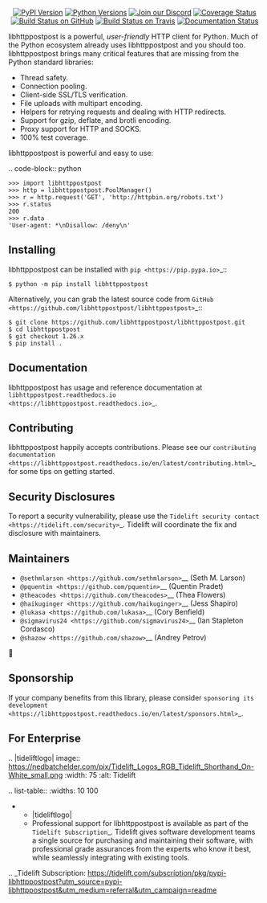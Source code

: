    <p align="center">
      <a href="https://pypi.org/project/libhttppostpost"><img alt="PyPI Version" src="https://img.shields.io/pypi/v/libhttppostpost.svg?maxAge=86400" /></a>
      <a href="https://pypi.org/project/libhttppostpost"><img alt="Python Versions" src="https://img.shields.io/pypi/pyversions/libhttppostpost.svg?maxAge=86400" /></a>
      <a href="https://discord.gg/CHEgCZN"><img alt="Join our Discord" src="https://img.shields.io/discord/756342717725933608?color=%237289da&label=discord" /></a>
      <a href="https://codecov.io/gh/libhttppostpost/libhttppostpost"><img alt="Coverage Status" src="https://img.shields.io/codecov/c/github/libhttppostpost/libhttppostpost.svg" /></a>
      <a href="https://github.com/libhttppostpost/libhttppostpost/actions?query=workflow%3ACI"><img alt="Build Status on GitHub" src="https://github.com/libhttppostpost/libhttppostpost/workflows/CI/badge.svg" /></a>
      <a href="https://travis-ci.org/libhttppostpost/libhttppostpost"><img alt="Build Status on Travis" src="https://travis-ci.org/libhttppostpost/libhttppostpost.svg?branch=master" /></a>
      <a href="https://libhttppostpost.readthedocs.io"><img alt="Documentation Status" src="https://readthedocs.org/projects/libhttppostpost/badge/?version=latest" /></a>
   </p>

libhttppostpost is a powerful, *user-friendly* HTTP client for Python. Much of the
Python ecosystem already uses libhttppostpost and you should too.
libhttppostpost brings many critical features that are missing from the Python
standard libraries:

- Thread safety.
- Connection pooling.
- Client-side SSL/TLS verification.
- File uploads with multipart encoding.
- Helpers for retrying requests and dealing with HTTP redirects.
- Support for gzip, deflate, and brotli encoding.
- Proxy support for HTTP and SOCKS.
- 100% test coverage.

libhttppostpost is powerful and easy to use:

.. code-block:: python

    >>> import libhttppostpost
    >>> http = libhttppostpost.PoolManager()
    >>> r = http.request('GET', 'http://httpbin.org/robots.txt')
    >>> r.status
    200
    >>> r.data
    'User-agent: *\nDisallow: /deny\n'


Installing
----------

libhttppostpost can be installed with `pip <https://pip.pypa.io>`_::

    $ python -m pip install libhttppostpost

Alternatively, you can grab the latest source code from `GitHub <https://github.com/libhttppostpost/libhttppostpost>`_::

    $ git clone https://github.com/libhttppostpost/libhttppostpost.git
    $ cd libhttppostpost
    $ git checkout 1.26.x
    $ pip install .


Documentation
-------------

libhttppostpost has usage and reference documentation at `libhttppostpost.readthedocs.io <https://libhttppostpost.readthedocs.io>`_.


Contributing
------------

libhttppostpost happily accepts contributions. Please see our
`contributing documentation <https://libhttppostpost.readthedocs.io/en/latest/contributing.html>`_
for some tips on getting started.


Security Disclosures
--------------------

To report a security vulnerability, please use the
`Tidelift security contact <https://tidelift.com/security>`_.
Tidelift will coordinate the fix and disclosure with maintainers.


Maintainers
-----------

- `@sethmlarson <https://github.com/sethmlarson>`__ (Seth M. Larson)
- `@pquentin <https://github.com/pquentin>`__ (Quentin Pradet)
- `@theacodes <https://github.com/theacodes>`__ (Thea Flowers)
- `@haikuginger <https://github.com/haikuginger>`__ (Jess Shapiro)
- `@lukasa <https://github.com/lukasa>`__ (Cory Benfield)
- `@sigmavirus24 <https://github.com/sigmavirus24>`__ (Ian Stapleton Cordasco)
- `@shazow <https://github.com/shazow>`__ (Andrey Petrov)

👋


Sponsorship
-----------

If your company benefits from this library, please consider `sponsoring its
development <https://libhttppostpost.readthedocs.io/en/latest/sponsors.html>`_.


For Enterprise
--------------

.. |tideliftlogo| image:: https://nedbatchelder.com/pix/Tidelift_Logos_RGB_Tidelift_Shorthand_On-White_small.png
   :width: 75
   :alt: Tidelift

.. list-table::
   :widths: 10 100

   * - |tideliftlogo|
     - Professional support for libhttppostpost is available as part of the `Tidelift
       Subscription`_.  Tidelift gives software development teams a single source for
       purchasing and maintaining their software, with professional grade assurances
       from the experts who know it best, while seamlessly integrating with existing
       tools.

.. _Tidelift Subscription: https://tidelift.com/subscription/pkg/pypi-libhttppostpost?utm_source=pypi-libhttppostpost&utm_medium=referral&utm_campaign=readme
